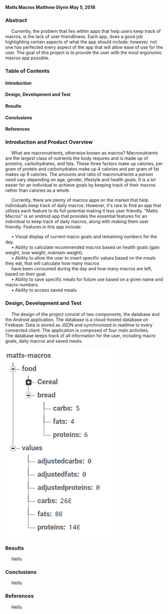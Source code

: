 **Matts Macros**
**Matthew Glynn**
**May 5, 2018**

### Abstract
&nbsp;&nbsp;&nbsp;&nbsp; Currently, the problem that lies within apps that help users keep track of macros, is the lack of user friendliness. Each app, does a good job highlighting certain aspects of what the app should include; however, not one has perfected every aspect of the app that will allow ease of use for the user. The goal of this project is to provide the user with the most ergonomic macros app possible.


### Table of Contents
#### Introduction
#### Design, Development and Test
#### Results
#### Conclusions
#### References


### Introduction and Product Overview
&nbsp;&nbsp;&nbsp;&nbsp; What are macronutrients, otherwise known as macros? Macronutrients are the largest class of nutrients the body requires and is made up of proteins, carbohydrates, and fats. These three factors make up calories, per gram of protein and carbohydrates make up 4 calories and per gram of fat makes up 9 calories. The amounts and ratio of macronutrients a person need vary depending on age, gender, lifestyle and health goals. It is a lot easier for an individual to achieve goals by keeping track of their macros rather than calories as a whole.  

&nbsp;&nbsp;&nbsp;&nbsp; Currently, there are plenty of macros apps on the market that help individuals keep track of daily macros. However, it's rare to find an app that utilizes each feature to its full potential making it less user friendly. "Matts Macros" is an android app that provides the essential features for an individual to keep track of daily macros, along with making them user friendly. Features in this app include:

&nbsp;&nbsp;&nbsp;&nbsp; •	Visual display of current macro goals and remaining numbers for the day.   
&nbsp;&nbsp;&nbsp;&nbsp; •	Ability to calculate recommended macros based on health goals (gain weight, lose weight, maintain weight).   
&nbsp;&nbsp;&nbsp;&nbsp; •	Ability to allow the user to insert specific values based on the meals they eat, that will calculate how many macros  
&nbsp;&nbsp;&nbsp;&nbsp; have been consumed during the day and how many macros are left, based on their goal.   
&nbsp;&nbsp;&nbsp;&nbsp; •	Ability to save specific meals for future use based on a given name and macro numbers.  
&nbsp;&nbsp;&nbsp;&nbsp; •	Ability to access saved meals. 

### Design, Development and Test
&nbsp;&nbsp;&nbsp;&nbsp; The design of the project consist of two components, the database and the Android application. The database is a cloud-hosted database on Firebase. Data is stored as JSON and synchronized in realtime to every connected client. The application is composed of four main activities.
&nbsp;&nbsp;&nbsp;&nbsp;    The database keeps track of all information for the user, including macro goals, daily macros and saved meals. 

![Database Photo](https://github.com/glynnmd/CapstoneProject/blob/master/Database.png)

### Results
&nbsp;&nbsp;&nbsp;&nbsp; Hello


### Conclusions
&nbsp;&nbsp;&nbsp;&nbsp; Hello


### References
&nbsp;&nbsp;&nbsp;&nbsp; Hello 

